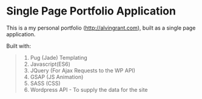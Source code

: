 # Single Page Portfolio Application

This is a my personal portfolio (http://alvingrant.com), built as a single page application.

Built with:

> 1. Pug (Jade) Templating
> 2. Javascript(ES6)
> 3. JQuery (For Ajax Requests to the WP API)
> 4. GSAP (JS Animation)
> 5. SASS (CSS)
> 6. Wordpress API - To supply the data for the site
